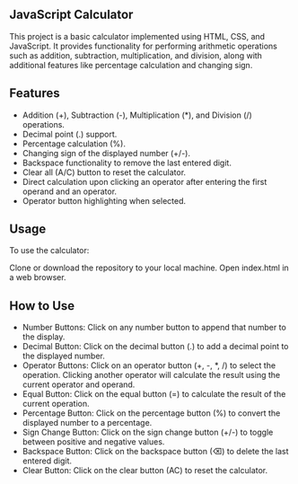 ## JavaScript Calculator
This project is a basic calculator implemented using HTML, CSS, and JavaScript. It provides functionality for performing arithmetic operations such as addition, subtraction, multiplication, and division, along with additional features like percentage calculation and changing sign.

## Features
- Addition (+), Subtraction (-), Multiplication (*), and Division (/) operations.
- Decimal point (.) support.
- Percentage calculation (%).
- Changing sign of the displayed number (+/-).
- Backspace functionality to remove the last entered digit.
- Clear all (A/C) button to reset the calculator.
- Direct calculation upon clicking an operator after entering the first operand and an operator.
- Operator button highlighting when selected.

## Usage
To use the calculator:

Clone or download the repository to your local machine.
Open index.html in a web browser.

## How to Use
- Number Buttons: Click on any number button to append that number to the display.
- Decimal Button: Click on the decimal button (.) to add a decimal point to the displayed number.
- Operator Buttons: Click on an operator button (+, -, *, /) to select the operation. Clicking another operator will calculate the result using the current operator and operand.
- Equal Button: Click on the equal button (=) to calculate the result of the current operation.
- Percentage Button: Click on the percentage button (%) to convert the displayed number to a percentage.
- Sign Change Button: Click on the sign change button (+/-) to toggle between positive and negative values.
- Backspace Button: Click on the backspace button (&#9003;) to delete the last entered digit.
- Clear Button: Click on the clear button (AC) to reset the calculator.
